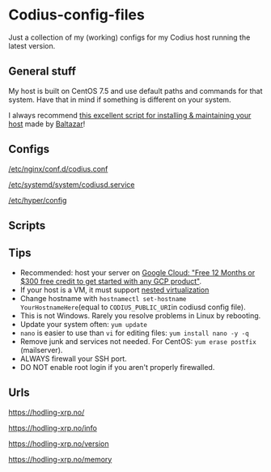 # Codius-config-files
Just a collection of my (working) configs for my Codius host running the latest version.

## General stuff
My host is built on CentOS 7.5 and use default paths and commands for that system. Have that in mind if something is different on your system.

I always recommend [this excellent script for installing & maintaining your host](https://github.com/xrp-community/codius-install) made by [Baltazar](https://twitter.com/baltazar223)!

## Configs
[/etc/nginx/conf.d/codius.conf](https://raw.githubusercontent.com/jonaagenilsen/Codius-config-files/master/etc/nginx/conf.d/codius.conf)

[/etc/systemd/system/codiusd.service](https://raw.githubusercontent.com/jonaagenilsen/Codius-config-files/master/etc/systemd/system/codiusd.service)

[/etc/hyper/config](https://raw.githubusercontent.com/jonaagenilsen/Codius-config-files/master/etc/hyper/config)

## Scripts

## Tips
* Recommended: host your server on [Google Cloud: "Free 12 Months or $300 free credit to get started with any GCP product"](https://cloud.google.com/free/).
* If your host is a VM, it must support [nested virtualization](https://ilp-ix.link/1-2-1-selftest-fix/)
* Change hostname with `hostnamectl set-hostname YourHostnameHere`(equal to `CODIUS_PUBLIC_URI`in codiusd config file).
* This is not Windows. Rarely you resolve problems in Linux by rebooting.
* Update your system often: `yum update`
* `nano` is easier to use than `vi` for editing files: `yum install nano -y -q`
* Remove junk and services not needed. For CentOS: `yum erase postfix` (mailserver).
* ALWAYS firewall your SSH port.
* DO NOT enable root login if you aren't properly firewalled.

## Urls
https://hodling-xrp.no/

https://hodling-xrp.no/info

https://hodling-xrp.no/version

https://hodling-xrp.no/memory

